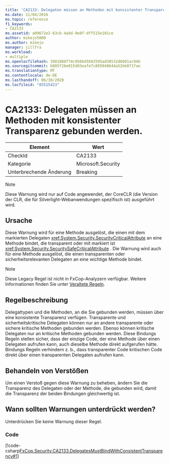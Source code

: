 ```yaml
---
title: 'CA2133: Delegaten müssen an Methoden mit konsistenter Transparenz gebunden werden.'
ms.date: 11/04/2016
ms.topic: reference
f1_keywords:
- CA2133
ms.assetid: a09672e2-63cb-4abd-9e8f-dff515e101ce
author: mikejo5000
ms.author: mikejo
manager: jillfra
ms.workload:
- multiple
ms.openlocfilehash: 3981088f74c956bd5b92595ad38532d6601ac94b
ms.sourcegitcommit: b885f26e015d03eafe7c885040644a52bb071fae
ms.translationtype: MT
ms.contentlocale: de-DE
ms.lasthandoff: 06/30/2020
ms.locfileid: "85525423"
---
```

# <a name="ca2133-delegates-must-bind-to-methods-with-consistent-transparency"></a>CA2133: Delegaten müssen an Methoden mit konsistenter Transparenz gebunden werden.

|Element|Wert|
|-|-|
|CheckId|CA2133|
|Kategorie|Microsoft.Security|
|Unterbrechende Änderung|Breaking|

> [!NOTE]
> Diese Warnung wird nur auf Code angewendet, der CoreCLR (die Version der CLR, die für Silverlight-Webanwendungen spezifisch ist) ausgeführt wird.

## <a name="cause"></a>Ursache
Diese Warnung wird für eine Methode ausgelöst, die einen mit dem markierten Delegaten <xref:System.Security.SecurityCriticalAttribute> an eine Methode bindet, die transparent oder mit markiert ist <xref:System.Security.SecuritySafeCriticalAttribute> . Die Warnung wird auch für eine Methode ausgelöst, die einen transparenten oder sicherheitsrelevanten Delegaten an eine wichtige Methode bindet.

> [!NOTE]
> Diese Legacy Regel ist nicht in FxCop-Analyzern verfügbar. Weitere Informationen finden Sie unter [Veraltete Regeln](fxcop-rule-port-status.md#deprecated-rules).

## <a name="rule-description"></a>Regelbeschreibung

Delegattypen und die Methoden, an die Sie gebunden werden, müssen über eine konsistente Transparenz verfügen. Transparente und sicherheitskritische Delegaten können nur an andere transparente oder sichere kritische Methoden gebunden werden. Ebenso können kritische Delegaten nur an kritische Methoden gebunden werden. Diese Bindungs Regeln stellen sicher, dass der einzige Code, der eine Methode über einen Delegaten aufrufen kann, auch dieselbe Methode direkt aufgerufen hätte. Bindungs Regeln verhindern z. b., dass transparenter Code kritischen Code direkt über einen transparenten Delegaten aufrufen kann.

## <a name="how-to-fix-violations"></a>Behandeln von Verstößen

Um einen Verstoß gegen diese Warnung zu beheben, ändern Sie die Transparenz des Delegaten oder der Methode, die gebunden wird, damit die Transparenz der beiden Bindungen gleichwertig ist.

## <a name="when-to-suppress-warnings"></a>Wann sollten Warnungen unterdrückt werden?

Unterdrücken Sie keine Warnung dieser Regel.

### <a name="code"></a>Code

[!code-csharp[FxCop.Security.CA2133.DelegatesMustBindWithConsistentTransparency#1](../code-quality/codesnippet/CSharp/ca2133-delegates-must-bind-to-methods-with-consistent-transparency_1.cs)]
